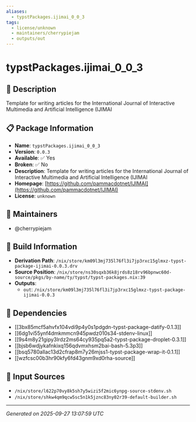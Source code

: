 ```yaml
---
aliases:
  - typstPackages.ijimai_0_0_3
tags:
  - license/unknown
  - maintainers/cherrypiejam
  - outputs/out
---
```


# typstPackages.ijimai_0_0_3

## 📝 Description

Template for writing articles for the International Journal of Interactive Multimedia and Artificial Intelligence (IJIMAI

## 📋 Package Information

- **Name**: `typstPackages.ijimai_0_0_3`
- **Version**: `0.0.3`
- **Available**: ✅ Yes
- **Broken**: ✅ No
- **Description**: Template for writing articles for the International Journal of Interactive Multimedia and Artificial Intelligence (IJIMAI
- **Homepage**: [https://github.com/pammacdotnet/IJIMAI](https://github.com/pammacdotnet/IJIMAI)
- **License**: `unknown`
## 👥 Maintainers

- @cherrypiejam


## 🔧 Build Information

- **Derivation Path**: `/nix/store/km09l3mj735l76fl3i7jp3rxc15glmxz-typst-package-ijimai-0.0.3.drv`
- **Source Position**: `/nix/store/ns30sqxb36k8jrds8z18rv96bpnwc60d-source/pkgs/by-name/ty/typst/typst-packages.nix:39`
- **Outputs**:
  - `out`:  `/nix/store/km09l3mj735l76fl3i7jp3rxc15glmxz-typst-package-ijimai-0.0.3`

## 🔗 Dependencies

- [[3bx85mcf5ahvfx104vdi9p4y0s1pdgdn-typst-package-datify-0.1.3]]
- [[6dg1vi55ynf4dmkmmcn945pwdz010s34-stdenv-linux]]
- [[9s4m8y21gipy3lrdz2ms64cy935pq5a2-typst-package-droplet-0.3.1]]
- [[bjsb6wdjykafnkixq156qdvmxhsm2bai-bash-5.3p3]]
- [[bsq5780allac13d2cfrap8m7y26mjss1-typst-package-wrap-it-0.1.1]]
- [[wzfcsc00b3hr90kfy6fd43gnm9xd0rha-source]]

## 📁 Input Sources

- `/nix/store/l622p70vy8k5sh7y5wizi5f2mic6ynpg-source-stdenv.sh`
- `/nix/store/shkw4qm9qcw5sc5n1k5jznc83ny02r39-default-builder.sh`

---
*Generated on 2025-09-27 13:07:59 UTC*
